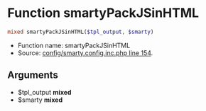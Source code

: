 Function smartyPackJSinHTML
===========================





```php
mixed smartyPackJSinHTML($tpl_output, $smarty)
```

* Function name: smartyPackJSinHTML
* Source: [config/smarty.config.inc.php line 154](https://github.com/PrestaShop/PrestaShop/blob/1.6.0.3/config/smarty.config.inc.php#L154).

Arguments
---------

* $tpl_output **mixed**
* $smarty **mixed**

